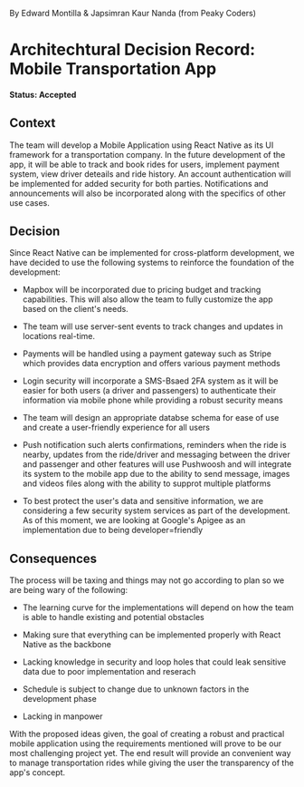 By Edward Montilla & Japsimran Kaur Nanda (from Peaky Coders)

# Architechtural Decision Record: Mobile Transportation App

#### Status: Accepted

## Context

The team will develop a Mobile Application using React Native as its UI framework for a transportation company. In the future development of the app, it will be able to track and book rides for users, implement payment system, view driver deteails and ride history. An account authentication will be implemented for added security for both parties. Notifications and announcements will also be incorporated along with the specifics of other use cases.

## Decision

Since React Native can be implemented for cross-platform development, we have decided to use the following systems to reinforce the foundation of the development:

- Mapbox will be incorporated due to pricing budget and tracking capabilities. This will also allow the team to fully customize the app based on the client's needs. 

- The team will use server-sent events to track changes and updates in locations real-time.

- Payments will be handled using a payment gateway such as Stripe which provides data encryption and offers various payment methods

- Login security will incorporate a SMS-Bsaed 2FA system as it will be easier for both users (a driver and passengers) to authenticate their information via mobile phone while providing a robust security means

- The team will design an appropriate databse schema for ease of use and create a user-friendly experience for all users 

- Push notification such alerts confirmations, reminders when the ride is nearby, updates from the ride/driver and messaging between the driver and passenger and other features will use Pushwoosh and will integrate its system to the mobile app due to the ability to send message, images and videos files along with the ability to supprot multiple platforms

- To best protect the user's data and sensitive information, we are considering a few security system services as part of the development. As of this moment, we are looking at Google's Apigee as an implementation due to being developer=friendly


## Consequences

The process will be taxing and things may not go according to plan so we are being wary of the following:

- The learning curve for the implementations will depend on how the team is able to handle existing and potential obstacles 
  
- Making sure that everything can be implemented properly with React Native as the backbone

- Lacking knowledge in security and loop holes that could leak sensitive data due to poor implementation and reserach

- Schedule is subject to change due to unknown factors in the development phase

- Lacking in manpower

With the proposed ideas given, the goal of creating a robust and practical mobile application using the requirements mentioned will prove to be our most challenging project yet. The end result will provide an convenient way to manage transportation rides while giving the user the transparency of the app's concept.
